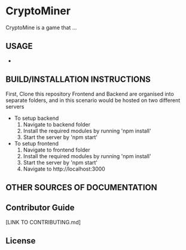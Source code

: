 # CryptoMiner

CryptoMine is a game that ...
  
## USAGE
*

## BUILD/INSTALLATION INSTRUCTIONS
First, Clone this repository
Frontend and Backend are organised into separate folders, and in this scenario would be hosted on two different servers
* To setup backend
    1. Navigate to backend folder
    2. Install the required modules by running 'npm install'
    3. Start the server by 'npm start'
* To setup frontend
    1. Navigate to frontend folder
    2. Install the required modules by running 'npm install'
    3. Start the server by 'npm start'
    4. Navigate to http://localhost:3000


## OTHER SOURCES OF DOCUMENTATION

## Contributor Guide
[LINK TO CONTRIBUTING.md]

## License 
